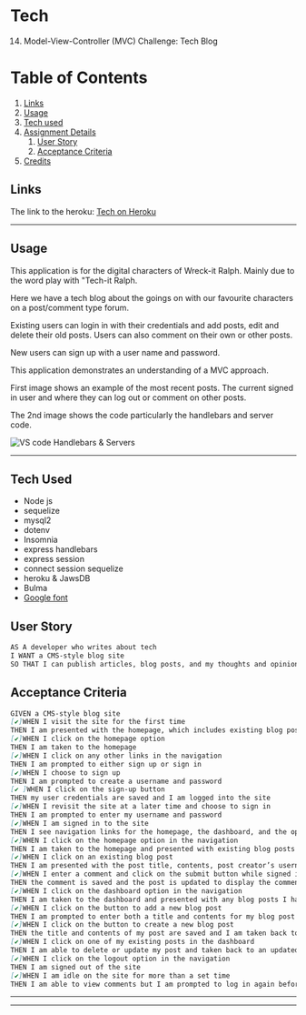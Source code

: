 # Tech
14. Model-View-Controller (MVC) Challenge: Tech Blog

# Table of Contents
1. [Links](#links)
1. [Usage](#usage)
1. [Tech used](#tech-used)
1. [Assignment Details](#assignment-details)
    1. [User Story](#user-story)
    1. [Acceptance Criteria](#acceptance-criteria)
1. [Credits](#credits)

## Links


The link to the heroku: [Tech on Heroku](https://polar-sierra-45467.herokuapp.com/)

-----
## Usage
This application is for the digital characters of Wreck-it Ralph. Mainly due to the word play with "Tech-it Ralph. 

Here we have a tech blog about the goings on with our favourite characters on a post/comment type forum.

Existing users can login in with their credentials and add posts, edit and delete their old posts. Users can also comment on their own or other posts.

New users can sign up with a user name and password. 

This application demonstrates an understanding of a MVC approach. 

First image shows an example of the most recent posts. The current signed in user and where they can log out or comment on other posts.

The 2nd image shows the code particularly the handlebars and server code.


![VS code Handlebars & Servers](https://user-images.githubusercontent.com/85147307/143083629-9a5efad7-22aa-4594-8f12-00895c27c876.png)
 
-----
## Tech Used 
- Node js
- sequelize
- mysql2
- dotenv
- Insomnia
- express handlebars
- express session
- connect session sequelize
- heroku & JawsDB
- Bulma
- [Google font](https://fonts.google.com/specimen/Press+Start+2P?thickness=8&width=10#standard-styles)

## User Story

```md
AS A developer who writes about tech
I WANT a CMS-style blog site
SO THAT I can publish articles, blog posts, and my thoughts and opinions

```

## Acceptance Criteria
```md
GIVEN a CMS-style blog site
[✔️]WHEN I visit the site for the first time
THEN I am presented with the homepage, which includes existing blog posts if any have been posted; navigation links for the homepage and the dashboard; and the option to log in
[✔️]WHEN I click on the homepage option
THEN I am taken to the homepage
[✔️]WHEN I click on any other links in the navigation
THEN I am prompted to either sign up or sign in
[✔️]WHEN I choose to sign up
THEN I am prompted to create a username and password
[✔️ ]WHEN I click on the sign-up button
THEN my user credentials are saved and I am logged into the site
[✔️]WHEN I revisit the site at a later time and choose to sign in
THEN I am prompted to enter my username and password
[✔️]WHEN I am signed in to the site
THEN I see navigation links for the homepage, the dashboard, and the option to log out
[✔️]WHEN I click on the homepage option in the navigation
THEN I am taken to the homepage and presented with existing blog posts that include the post title and the date created
[✔️]WHEN I click on an existing blog post
THEN I am presented with the post title, contents, post creator’s username, and date created for that post and have the option to leave a comment
[✔️]WHEN I enter a comment and click on the submit button while signed in
THEN the comment is saved and the post is updated to display the comment, the comment creator’s username, and the date created
[✔️]WHEN I click on the dashboard option in the navigation
THEN I am taken to the dashboard and presented with any blog posts I have already created and the option to add a new blog post
[✔️]WHEN I click on the button to add a new blog post
THEN I am prompted to enter both a title and contents for my blog post
[✔️]WHEN I click on the button to create a new blog post
THEN the title and contents of my post are saved and I am taken back to an updated dashboard with my new blog post
[✔️]WHEN I click on one of my existing posts in the dashboard
THEN I am able to delete or update my post and taken back to an updated dashboard
[✔️]WHEN I click on the logout option in the navigation
THEN I am signed out of the site
[✔️]WHEN I am idle on the site for more than a set time
THEN I am able to view comments but I am prompted to log in again before I can add, update, or delete comments
```

----

-----
